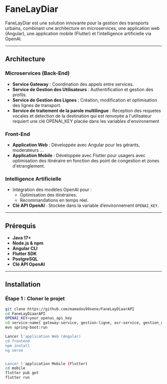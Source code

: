 # FaneLayDiar

FaneLayDiar est une solution innovante pour la gestion des transports urbains, combinant une architecture en microservices, une application web (Angular), une application mobile (Flutter) et l’intelligence artificielle via OpenAI.

---

## Architecture

### Microservices (Back-End)
- **Service Gateway** : Coordination des appels entre services.
- **Service de Gestion des Utilisateurs** : Authentification et gestion des profils.
- **Service de Gestion des Lignes** : Création, modification et optimisation des lignes de transport.
- **Service de traitement de la parole multilingue** : Reception des requetes vocales et detection de la destination qui est renvoyée a l'utilisateur requiert une clé OPENAI_KEY placée dans les variables d'environement


### Front-End
- **Application Web** : Développée avec Angular pour les gérants, moderateurs ...
- **Application Mobile** : Développée avec Flutter pour usagers avec optimisation des itinéraire en fonction des point de congestion et zones d'etranglement.

### Intelligence Artificielle
- Intégration des modèles OpenAI pour :
  - Optimisation des itinéraires.
  - Recommandations en temps réel.
- **Clé API OpenAI** : Stockée dans la variable d’environnement `OPENAI_KEY`.

---

## Prérequis

- **Java 17+**
- **Node.js & npm**
- **Angular CLI**
- **Flutter SDK**
- **PostgreSQL**
- **Clé API OpenAI**

---

## Installation

### Étape 1 : Cloner le projet
```bash
git clone https://github.com/mamadou99sene/FaneLayDiaarAPI
cd FaneLayDiaarAPI
OPENAI_KEY=your_openai_api_key
cd service-name( gateway-service, gestion-ligne, asr-service, gestion_utilissateur)
mvn spring-boot:run

Lancer l'application Web (Angular)
cd frontend
npm install
ng serve


Lancer l'application Mobile (Flutter)
cd mobile
flutter pub get
flutter run
